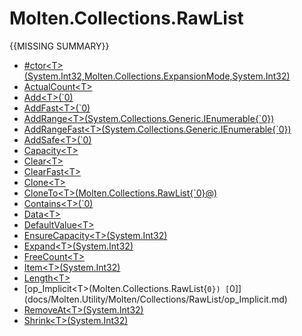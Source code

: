 ﻿  
# Molten.Collections.RawList
{{MISSING SUMMARY}}
  
*  [#ctor&lt;T&gt;(System.Int32,Molten.Collections.ExpansionMode,System.Int32)](docs/Molten.Utility/Molten/Collections/RawList/#ctor.md)  
*  [ActualCount&lt;T&gt;](docs/Molten.Utility/Molten/Collections/RawList/ActualCount.md)  
*  [Add&lt;T&gt;(`0)](docs/Molten.Utility/Molten/Collections/RawList/Add.md)  
*  [AddFast&lt;T&gt;(`0)](docs/Molten.Utility/Molten/Collections/RawList/AddFast.md)  
*  [AddRange&lt;T&gt;(System.Collections.Generic.IEnumerable{`0})](docs/Molten.Utility/Molten/Collections/RawList/AddRange.md)  
*  [AddRangeFast&lt;T&gt;(System.Collections.Generic.IEnumerable{`0})](docs/Molten.Utility/Molten/Collections/RawList/AddRangeFast.md)  
*  [AddSafe&lt;T&gt;(`0)](docs/Molten.Utility/Molten/Collections/RawList/AddSafe.md)  
*  [Capacity&lt;T&gt;](docs/Molten.Utility/Molten/Collections/RawList/Capacity.md)  
*  [Clear&lt;T&gt;](docs/Molten.Utility/Molten/Collections/RawList/Clear.md)  
*  [ClearFast&lt;T&gt;](docs/Molten.Utility/Molten/Collections/RawList/ClearFast.md)  
*  [Clone&lt;T&gt;](docs/Molten.Utility/Molten/Collections/RawList/Clone.md)  
*  [CloneTo&lt;T&gt;(Molten.Collections.RawList{`0}@)](docs/Molten.Utility/Molten/Collections/RawList/CloneTo.md)  
*  [Contains&lt;T&gt;(`0)](docs/Molten.Utility/Molten/Collections/RawList/Contains.md)  
*  [Data&lt;T&gt;](docs/Molten.Utility/Molten/Collections/RawList/Data.md)  
*  [DefaultValue&lt;T&gt;](docs/Molten.Utility/Molten/Collections/RawList/DefaultValue.md)  
*  [EnsureCapacity&lt;T&gt;(System.Int32)](docs/Molten.Utility/Molten/Collections/RawList/EnsureCapacity.md)  
*  [Expand&lt;T&gt;(System.Int32)](docs/Molten.Utility/Molten/Collections/RawList/Expand.md)  
*  [FreeCount&lt;T&gt;](docs/Molten.Utility/Molten/Collections/RawList/FreeCount.md)  
*  [Item&lt;T&gt;(System.Int32)](docs/Molten.Utility/Molten/Collections/RawList/Item.md)  
*  [Length&lt;T&gt;](docs/Molten.Utility/Molten/Collections/RawList/Length.md)  
*  [op_Implicit&lt;T&gt;(Molten.Collections.RawList{`0}) [`0]](docs/Molten.Utility/Molten/Collections/RawList/op_Implicit.md)  
*  [RemoveAt&lt;T&gt;(System.Int32)](docs/Molten.Utility/Molten/Collections/RawList/RemoveAt.md)  
*  [Shrink&lt;T&gt;(System.Int32)](docs/Molten.Utility/Molten/Collections/RawList/Shrink.md)